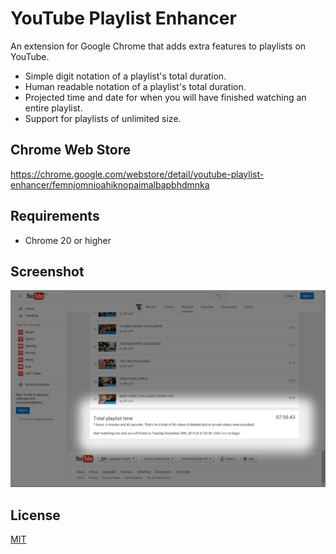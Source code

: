 # YouTube Playlist Enhancer
An extension for Google Chrome that adds extra features to playlists on YouTube.
- Simple digit notation of a playlist's total duration.
- Human readable notation of a playlist's total duration.
- Projected time and date for when you will have finished watching an entire playlist.
- Support for playlists of unlimited size.

## Chrome Web Store
https://chrome.google.com/webstore/detail/youtube-playlist-enhancer/femnjomnioahiknopaimalbapbhdmnka

## Requirements
- Chrome 20 or higher

## Screenshot
![Screenshot 1](screenshot-1.png)

## License
[MIT](LICENSE)
